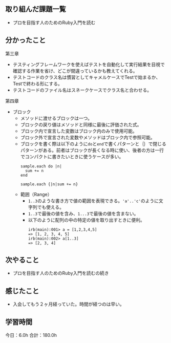 ## 取り組んだ課題一覧
* プロを目指す人のためのRuby入門を読む
## 分かったこと
第三章
* テスティングフレームワークを使えばテストを自動化して実行結果を目視で確認する作業を省け、どこが間違っているかも教えてくれる。
* テストコードのクラス名は慣習としてキャメルケースでTestで始まるか、Testで終わる形にする。
* テストコードのファイル名はスネークケースでクラス名と合わせる。

第四章
* ブロック
  * メソッドに渡せるブロックは一つ。
  * ブロックの戻り値はメソッドと同様に最後に評価された式。
  * ブロック内で宣言した変数はブロック内のみで使用可能。
  * ブロック外で宣言された変数やメソッドはブロック内で参照可能。
  * ブロックを書く際は以下のように```do```と```end```で書くパターンと｛｝で閉じるパターンがある。前者はブロックが長くなる時に使い、後者の方は一行でコンパクトに書きたいときに使うケースが多い。
    ```
    sample.each do |n|
      sum += n
    end
    ```
    ```
    sample.each {|n|sum += n}
    ```
  * 範囲（Range）
    * ```1..3```のような書き方で値の範囲を表現できる。```'a'..'c'```のように文字列でも使える。
    * ```1..3```で最後の値を含み、```1...3```で最後の値を含まない。
    * 以下のように配列の中の特定の値を取り出すときに便利。
      ```
      irb(main):001> a = [1,2,3,4,5]
      => [1, 2, 3, 4, 5]
      irb(main):002> a[1..3]
      => [2, 3, 4]
      ```


## 次やること
*  プロを目指す人のためのRuby入門を読むの続き
## 感じたこと
*  入会してもう２ヶ月経っていた。時間が経つのは早い。
 
## 学習時間
今日：6.0h
合計：180.0h

